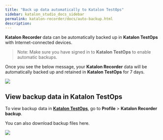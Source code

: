```yaml
---
title: "Back up data automatically to Katalon TestOps" 
sidebar: katalon_studio_docs_sidebar
permalink: katalon-recorder/docs/auto-backup.html 
description:
---
```

**Katalon Recorder** data can be automatically backed up in **Katalon TestOps** with Internet-connected devices.

> Note: Make sure you have signed in to **Katalon TestOps** to enable automatic backups.

Once you see the below message, your **Katalon Recorder** data will be automatically backed up and retained in **Katalon TestOps** for 7 days.

![](https://github.com/katalon-studio/docs-images/raw/master/katalon-recorder/docs/kr-backup/1-kr-data.png)

## View backup data in Katalon TestOps

To view backup data in [**Katalon TestOps**](https://www.analytics.katalon.com/), go to **Profile** > **Katalon Recorder backup**.

You can also download backup files here.

![](https://github.com/katalon-studio/docs-images/raw/master/katalon-recorder/docs/kr-backup/2-kt-backup.png)





